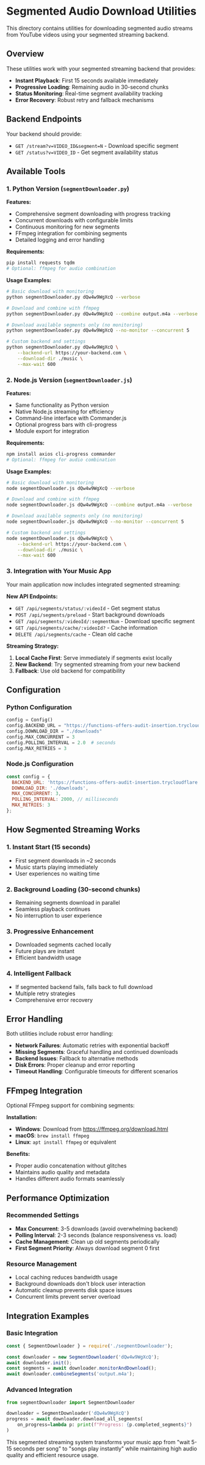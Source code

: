 # Segmented Audio Download Utilities

This directory contains utilities for downloading segmented audio streams from YouTube videos using your segmented streaming backend.

## Overview

These utilities work with your segmented streaming backend that provides:
- **Instant Playback**: First 15 seconds available immediately
- **Progressive Loading**: Remaining audio in 30-second chunks
- **Status Monitoring**: Real-time segment availability tracking
- **Error Recovery**: Robust retry and fallback mechanisms

## Backend Endpoints

Your backend should provide:
- `GET /stream?v=VIDEO_ID&segment=N` - Download specific segment
- `GET /status?v=VIDEO_ID` - Get segment availability status

## Available Tools

### 1. Python Version (`segmentDownloader.py`)

**Features:**
- Comprehensive segment downloading with progress tracking
- Concurrent downloads with configurable limits
- Continuous monitoring for new segments
- FFmpeg integration for combining segments
- Detailed logging and error handling

**Requirements:**
```bash
pip install requests tqdm
# Optional: ffmpeg for audio combination
```

**Usage Examples:**
```bash
# Basic download with monitoring
python segmentDownloader.py dQw4w9WgXcQ --verbose

# Download and combine with ffmpeg
python segmentDownloader.py dQw4w9WgXcQ --combine output.m4a --verbose

# Download available segments only (no monitoring)
python segmentDownloader.py dQw4w9WgXcQ --no-monitor --concurrent 5

# Custom backend and settings
python segmentDownloader.py dQw4w9WgXcQ \
    --backend-url https://your-backend.com \
    --download-dir ./music \
    --max-wait 600
```

### 2. Node.js Version (`segmentDownloader.js`)

**Features:**
- Same functionality as Python version
- Native Node.js streaming for efficiency
- Command-line interface with Commander.js
- Optional progress bars with cli-progress
- Module export for integration

**Requirements:**
```bash
npm install axios cli-progress commander
# Optional: ffmpeg for audio combination
```

**Usage Examples:**
```bash
# Basic download with monitoring
node segmentDownloader.js dQw4w9WgXcQ --verbose

# Download and combine with ffmpeg
node segmentDownloader.js dQw4w9WgXcQ --combine output.m4a --verbose

# Download available segments only (no monitoring)  
node segmentDownloader.js dQw4w9WgXcQ --no-monitor --concurrent 5

# Custom backend and settings
node segmentDownloader.js dQw4w9WgXcQ \
    --backend-url https://your-backend.com \
    --download-dir ./music \
    --max-wait 600
```

### 3. Integration with Your Music App

Your main application now includes integrated segmented streaming:

**New API Endpoints:**
- `GET /api/segments/status/:videoId` - Get segment status
- `POST /api/segments/preload` - Start background downloads
- `GET /api/segments/:videoId/:segmentNum` - Download specific segment
- `GET /api/segments/cache/:videoId?` - Cache information
- `DELETE /api/segments/cache` - Clean old cache

**Streaming Strategy:**
1. **Local Cache First**: Serve immediately if segments exist locally
2. **New Backend**: Try segmented streaming from your new backend
3. **Fallback**: Use old backend for compatibility

## Configuration

### Python Configuration
```python
config = Config()
config.BACKEND_URL = "https://functions-offers-audit-insertion.trycloudflare.com"
config.DOWNLOAD_DIR = "./downloads"
config.MAX_CONCURRENT = 3
config.POLLING_INTERVAL = 2.0  # seconds
config.MAX_RETRIES = 3
```

### Node.js Configuration  
```javascript
const config = {
  BACKEND_URL: 'https://functions-offers-audit-insertion.trycloudflare.com',
  DOWNLOAD_DIR: './downloads',
  MAX_CONCURRENT: 3,
  POLLING_INTERVAL: 2000, // milliseconds
  MAX_RETRIES: 3
};
```

## How Segmented Streaming Works

### 1. **Instant Start (15 seconds)**
- First segment downloads in ~2 seconds
- Music starts playing immediately
- User experiences no waiting time

### 2. **Background Loading (30-second chunks)**
- Remaining segments download in parallel
- Seamless playback continues
- No interruption to user experience

### 3. **Progressive Enhancement**
- Downloaded segments cached locally
- Future plays are instant
- Efficient bandwidth usage

### 4. **Intelligent Fallback**
- If segmented backend fails, falls back to full download
- Multiple retry strategies
- Comprehensive error recovery

## Error Handling

Both utilities include robust error handling:

- **Network Failures**: Automatic retries with exponential backoff
- **Missing Segments**: Graceful handling and continued downloads
- **Backend Issues**: Fallback to alternative methods
- **Disk Errors**: Proper cleanup and error reporting
- **Timeout Handling**: Configurable timeouts for different scenarios

## FFmpeg Integration

Optional FFmpeg support for combining segments:

**Installation:**
- **Windows**: Download from https://ffmpeg.org/download.html
- **macOS**: `brew install ffmpeg`
- **Linux**: `apt install ffmpeg` or equivalent

**Benefits:**
- Proper audio concatenation without glitches
- Maintains audio quality and metadata
- Handles different audio formats seamlessly

## Performance Optimization

### Recommended Settings
- **Max Concurrent**: 3-5 downloads (avoid overwhelming backend)
- **Polling Interval**: 2-3 seconds (balance responsiveness vs. load)
- **Cache Management**: Clean up old segments periodically
- **First Segment Priority**: Always download segment 0 first

### Resource Management
- Local caching reduces bandwidth usage
- Background downloads don't block user interaction
- Automatic cleanup prevents disk space issues
- Concurrent limits prevent server overload

## Integration Examples

### Basic Integration
```javascript
const { SegmentDownloader } = require('./segmentDownloader');

const downloader = new SegmentDownloader('dQw4w9WgXcQ');
await downloader.init();
const segments = await downloader.monitorAndDownload();
await downloader.combineSegments('output.m4a');
```

### Advanced Integration
```python
from segmentDownloader import SegmentDownloader

downloader = SegmentDownloader('dQw4w9WgXcQ')
progress = await downloader.download_all_segments(
    on_progress=lambda p: print(f"Progress: {p.completed_segments}")
)
```

This segmented streaming system transforms your music app from "wait 5-15 seconds per song" to "songs play instantly" while maintaining high audio quality and efficient resource usage.